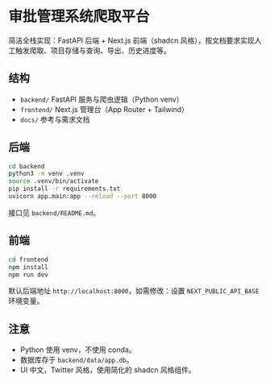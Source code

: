 # 审批管理系统爬取平台

简洁全栈实现：FastAPI 后端 + Next.js 前端（shadcn 风格），按文档要求实现人工触发爬取、项目存储与查询、导出、历史进度等。

## 结构

- `backend/` FastAPI 服务与爬虫逻辑（Python venv）
- `frontend/` Next.js 管理台（App Router + Tailwind）
- `docs/` 参考与需求文档

## 后端

```bash
cd backend
python3 -m venv .venv
source .venv/bin/activate
pip install -r requirements.txt
uvicorn app.main:app --reload --port 8000
```

接口见 `backend/README.md`。

## 前端

```bash
cd frontend
npm install
npm run dev
```

默认后端地址 `http://localhost:8000`，如需修改：设置 `NEXT_PUBLIC_API_BASE` 环境变量。

## 注意

- Python 使用 venv，不使用 conda。
- 数据库存于 `backend/data/app.db`。
- UI 中文，Twitter 风格，使用简化的 shadcn 风格组件。
